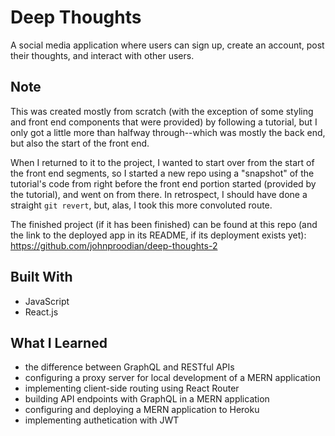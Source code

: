 # Deep Thoughts

A social media application where users can sign up, create an account, post their thoughts, and interact with other users.

## Note

This was created mostly from scratch (with the exception of some styling and front end components that were provided) by following a tutorial, but I only got a little more than halfway through--which was mostly the back end, but also the start of the front end.

When I returned to it to the project, I wanted to start over from the start of the front end segments, so I started a new repo using a "snapshot" of the tutorial's code from right before the front end portion started (provided by the tutorial), and went on from there. In retrospect, I should have done a straight ```git revert```, but, alas, I took this more convoluted route.

The finished project (if it has been finished) can be found at this repo (and the link to the deployed app in its README, if its deployment exists yet): 
https://github.com/johnproodian/deep-thoughts-2

## Built With
* JavaScript
* React.js

## What I Learned
* the difference between GraphQL and RESTful APIs
* configuring a proxy server for local development of a MERN application
* implementing client-side routing using React Router
* building API endpoints with GraphQL in a MERN application
* configuring and deploying a MERN application to Heroku
* implementing authetication with JWT
